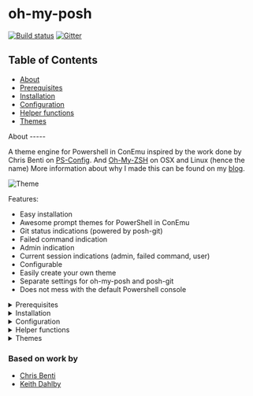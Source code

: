 oh-my-posh
==========

[![Build status](https://img.shields.io/appveyor/ci/janjoris/oh-my-posh/master.svg?maxAge=2592000)](https://ci.appveyor.com/project/JanJoris/oh-my-posh) [![Gitter](https://badges.gitter.im/oh-my-posh/Lobby.svg)](https://gitter.im/oh-my-posh/general?utm_source=badge&utm_medium=badge&utm_campaign=pr-badge)

## Table of Contents

* [About](#about)
* [Prerequisites](#prerequisites)
* [Installation](#installation)
* [Configuration](#configuration)
* [Helper functions](#helper)
* [Themes](#themes)

<div id='about'/>
About
-----

A theme engine for Powershell in ConEmu inspired by the work done by Chris Benti on [PS-Config](https://github.com/chrisbenti/PS-Config). And [Oh-My-ZSH](https://github.com/robbyrussell/oh-my-zsh) on OSX and Linux (hence the name)
More information about why I made this can be found on my [blog](https://herebedragons.io/shell-shock/).

![Theme](http://janjoris.github.com/img/indications.png)

Features:

* Easy installation
* Awesome prompt themes for PowerShell in ConEmu
* Git status indications (powered by posh-git)
* Failed command indication
* Admin indication
* Current session indications (admin, failed command, user)
* Configurable
* Easily create your own theme
* Separate settings for oh-my-posh and posh-git
* Does not mess with the default Powershell console

<div id='prerequisites'/>
<details>
<summary>Prerequisites</summary>

You should use ConEmu to have a brilliant terminal experience on Windows. You can install it using [Chocolatey](https://chocolatey.org/) :

```bash
choco install ConEmu
```

The fonts I use are Powerline fonts, there is a great [repository](https://github.com/powerline/fonts) containing them and a .ps1 file to install.
Or, could absuse [PsGet](http://psget.net/) and install them:

```bash
Install-Module -ModuleUrl https://github.com/powerline/fonts/archive/master.zip
```

I use `Meslo LG M for Powerline` in my ConEmu setup together with custom colors You can find my theme [here](https://gist.github.com/JanJoris/71c9f1361a562f337b855b75d7bbfd28).

</details>

<div id='installation'/>
<details>
<summary>Installation</summary>

### PsGet

Use [PsGet](http://psget.net/) to install oh-my-posh:

```bash
Install-Module oh-my-posh
```

### PowerShell Gallery

Use the Powershell Gallery to install posh-git and oh-my-posh:

```bash
Install-Module posh-git -Scope CurrentUser
Install-Module oh-my-posh -Scope CurrentUser
```

</details>

<div id='configuration'/>
<details>
<summary>Configuration</summary>

List the current configuration:

```bash
$ThemeSettings
```

![Theme](http://janjoris.github.com/img/themesettings.png)

You can tweak the settings by manipulating `$ThemeSettings`.
This example allows you to tweak the branch symbol using a unicode character:

````bash
$ThemeSettings.GitBranchSymbol = [char]::ConvertFromUtf32(0xE0A0)
````

Also do not forget the Posh-Git settings itself (enable the stash indication for example):

```bash
$GitPromptSettings
```

</details>

<div id='helper'/>
<details>
<summary>Helper functions</summary>

`Set-Theme`:  set a theme from the Themes directory. If no match is found, it will not be changed. Autocomplete is available to list and complete available themes.

```bash
Set-Theme paradox
```

`Show-ThemeColors`: display the colors used by the theme

![Theme](http://janjoris.github.com/img/themecolors.png)

`Show-Colors`: display colors configured in ConEmu

![Theme](http://janjoris.github.com/img/showcolors.png)

</details>

<div id='themes'/>
<details>
<summary>Themes</summary>

### Agnoster

![Theme](http://janjoris.github.com/img/agnoster.png)

### Paradox

![Theme](http://janjoris.github.com/img/paradox.png)

### Sorin

![Theme](http://janjoris.github.com/img/sorin.png)

### Darkblood

![Theme](http://janjoris.github.com/img/darkblood.png)

### Avit

![Theme](http://janjoris.github.com/img/avit.png)

### Honukai

![Theme](http://janjoris.github.com/img/honukai.png)

### Fish

![Theme](http://janjoris.github.com/img/fish.png)

<div id='owntheme'/>
Creating your own theme
-----------------------

If you want to create a theme it can be done rather easily by adding a `mytheme.psm1` file in the folder indicated in `$ThemeSettings.MyThemesLocation` (the folder defaults to `~\Documents\WindowsPowerShell\PoshThemes`, feel free to change it).
The only required function is Write-Theme, you can use the following template to get started:

````bash
#requires -Version 2 -Modules posh-git

function Write-Theme
{
    param(
        [bool]
        $lastCommandFailed,
        [string]
        $with
    )

    # enter your prompt building logic here
}

$sl = $global:ThemeSettings #local settings
````

Feel free to use the public helper functions `Get-VCSStatus`, `Get-VcsInfo`, `Get-Drive`, `Get-ShortPath`, `Set-CursorForRightBlockWrite`, `Save-CursorPosition`, `Pop-CursorPosition`, `Set-CursorUp` or add your own logic completely.
To test the output in ConEmu, just switch to your theme:

```bash
Set-Theme mytheme
```

If you want to include your theme in oh-my-posh, send me a PR and I'll try to give feedback ASAP.

Happy theming!

</details>

### Based on work by

* [Chris Benti](https://github.com/chrisbenti/PS-Config)
* [Keith Dahlby](https://github.com/dahlbyk/posh-git)

